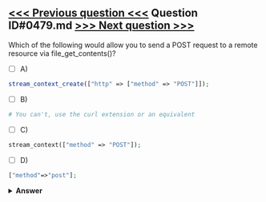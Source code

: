 [<<< Previous question <<<](0478.md)   Question ID#0479.md   [>>> Next question >>>](0480.md)
---

Which of the following would allow you to send a POST request to a remote resource via file_get_contents()?

- [ ] A)
```php
stream_context_create(["http" => ["method" => "POST"]]);
```

- [ ] B)
```php
# You can't, use the curl extension or an equivalent
```

- [ ] C)
```php
stream_context(["method" => "POST"]);
```

- [ ] D)
```php
["method"=>"post"];
```


<details><summary><b>Answer</b></summary>
<p>
  Answer: <strong>A</strong>
</p>
</details>

